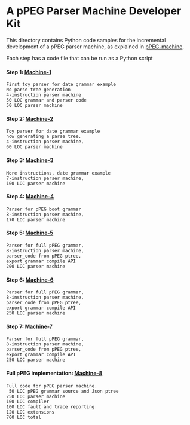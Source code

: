 #   A pPEG Parser Machine Developer Kit

This directory contains Python code samples for the incremental development of a pPEG parser machine, as explained in [pPEG-machine].

Each step has a code file that can be run as a Python script

####  Step 1:   [Machine-1]

    First toy parser for date grammar example
    No parse tree generation
    4-instruction parser machine
    50 LOC grammar and parser code
    50 LOC parser machine

####  Step 2:     [Machine-2]

    Toy parser for date grammar example
    now generating a parse tree.
    4-instruction parser machine,
    60 LOC parser machine

####  Step 3:     [Machine-3]

    More instructions, date grammar example 
    7-instruction parser machine,
    100 LOC parser machine

####  Step 4:     [Machine-4]

    Parser for pPEG boot grammar
    8-instruction parser machine,
    170 LOC parser machine

####  Step 5:     [Machine-5]

    Parser for full pPEG grammar, 
    8-instruction parser machine,
    parser_code from pPEG ptree,
    export grammar compile API
    200 LOC parser machine        

####  Step 6:     [Machine-6]

    Parser for full pPEG grammar, 
    8-instruction parser machine,
    parser_code from pPEG ptree,
    export grammar compile API
    250 LOC parser machine        

####  Step 7:     [Machine-7]

    Parser for full pPEG grammar, 
    8-instruction parser machine,
    parser_code from pPEG ptree,
    export grammar compile API
    250 LOC parser machine        

####  Full pPEG implementation:     [Machine-8]

    Full code for pPEG parser machine.
     50 LOC pPEG grammar source and Json ptree
    250 LOC parser machine
    100 LOC compiler
    100 LOC fault and trace reporting
    120 LOC extensions
    700 LOC total

[pPEG-machine]: https://github.com/pcanz/pPEG/blob/master/docs/pPEG-machine.md

[Machine-1]: https://github.com/pcanz/pPEGpy/blob/master/DeveloperKit/machine-1.py
[Machine-2]: https://github.com/pcanz/pPEGpy/blob/master/DeveloperKit/machine-2.py
[Machine-3]: https://github.com/pcanz/pPEGpy/blob/master/DeveloperKit/machine-3.py
[Machine-4]: https://github.com/pcanz/pPEGpy/blob/master/DeveloperKit/machine-4.py
[Machine-5]: https://github.com/pcanz/pPEGpy/blob/master/DeveloperKit/machine-5.py
[Machine-6]: https://github.com/pcanz/pPEGpy/blob/master/DeveloperKit/machine-6.py
[Machine-7]: https://github.com/pcanz/pPEGpy/blob/master/DeveloperKit/machine-7.py
[Machine-8]: https://github.com/pcanz/pPEGpy/blob/master/pPEG.py